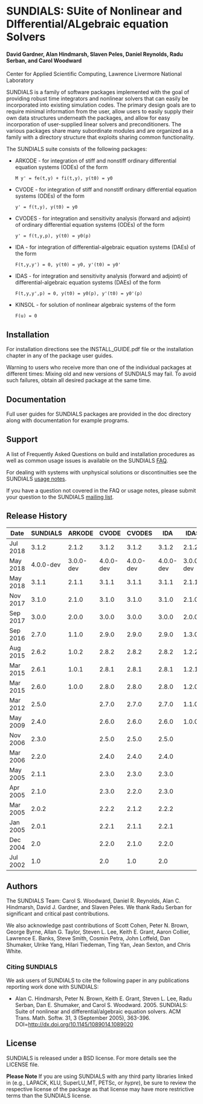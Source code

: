 # SUNDIALS: SUite of Nonlinear and DIfferential/ALgebraic equation Solvers #

#### David Gardner, Alan Hindmarsh, Slaven Peles, Daniel Reynolds, Radu Serban, and Carol Woodward ####
Center for Applied Scientific Computing, Lawrence Livermore National Laboratory

SUNDIALS is a family of software packages implemented with the goal of
providing robust time integrators and nonlinear solvers that can easily be
incorporated into existing simulation codes. The primary design goals are to
require minimal information from the user, allow users to easily supply their
own data structures underneath the packages, and allow for easy incorporation
of user-supplied linear solvers and preconditioners. The various packages share
many subordinate modules and are organized as a family with a directory
structure that exploits sharing common functionality.

The SUNDIALS suite consists of the following packages:

* ARKODE - for integration of stiff and nonstiff ordinary differential equation
systems (ODEs) of the form

  ``` M y' = fe(t,y) + fi(t,y), y(t0) = y0 ```

* CVODE - for integration of stiff and nonstiff ordinary differential equation
systems (ODEs) of the form

  ``` y' = f(t,y), y(t0) = y0 ```

* CVODES - for integration and sensitivity analysis (forward and adjoint) of
ordinary differential equation systems (ODEs) of the form

  ``` y' = f(t,y,p), y(t0) = y0(p) ```

* IDA - for integration of differential-algebraic equation systems (DAEs) of
the form

  ``` F(t,y,y') = 0, y(t0) = y0, y'(t0) = y0' ```

* IDAS - for integration and sensitivity analysis (forward and adjoint) of
differential-algebraic equation systems (DAEs) of the form

  ``` F(t,y,y',p) = 0, y(t0) = y0(p), y'(t0) = y0'(p) ```

* KINSOL - for solution of nonlinear algebraic systems of the form

  ``` F(u) = 0 ```

## Installation ##
For installation directions see the INSTALL_GUIDE.pdf file or the installation
chapter in any of the package user guides.

Warning to users who receive more than one of the individual packages at
different times: Mixing old and new versions of SUNDIALS may fail. To avoid
such failures, obtain all desired package at the same time.

## Documentation ##
Full user guides for SUNDIALS packages are provided in the doc directory along
with documentation for example programs.

## Support ##
A list of Frequently Asked Questions on build and installation procedures as
well as common usage issues is available on the SUNDIALS [FAQ](https://computation.llnl.gov/projects/sundials/faq).

For dealing with systems with unphysical solutions or discontinuities see the
SUNDIALS [usage notes](https://computation.llnl.gov/projects/sundials/usage-notes).

If you have a question not covered in the FAQ or usage notes, please submit
your question to the SUNDIALS [mailing list](https://computation.llnl.gov/projects/sundials/mailing-list).

## Release History ##
Date     | SUNDIALS  | ARKODE    | CVODE     | CVODES    | IDA       | IDAS      | KINSOL
---------|-----------|-----------|-----------|-----------|-----------|-----------|-----------
Jul 2018 | 3.1.2     | 2.1.2     | 3.1.2     | 3.1.2     | 3.1.2     | 2.1.2     | 3.1.2
May 2018 | 4.0.0-dev | 3.0.0-dev | 4.0.0-dev | 4.0.0-dev | 4.0.0-dev | 3.0.0-dev | 4.0.0-dev
May 2018 | 3.1.1     | 2.1.1     | 3.1.1     | 3.1.1     | 3.1.1     | 2.1.1     | 3.1.1
Nov 2017 | 3.1.0     | 2.1.0     | 3.1.0     | 3.1.0     | 3.1.0     | 2.1.0     | 3.1.0
Sep 2017 | 3.0.0     | 2.0.0     | 3.0.0     | 3.0.0     | 3.0.0     | 2.0.0     | 3.0.0
Sep 2016 | 2.7.0     | 1.1.0     | 2.9.0     | 2.9.0     | 2.9.0     | 1.3.0     | 2.9.0
Aug 2015 | 2.6.2     | 1.0.2     | 2.8.2     | 2.8.2     | 2.8.2     | 1.2.2     | 2.8.2
Mar 2015 | 2.6.1     | 1.0.1     | 2.8.1     | 2.8.1     | 2.8.1     | 1.2.1     | 2.8.1
Mar 2015 | 2.6.0     | 1.0.0     | 2.8.0     | 2.8.0     | 2.8.0     | 1.2.0     | 2.8.0
Mar 2012 | 2.5.0     |           | 2.7.0     | 2.7.0     | 2.7.0     | 1.1.0     | 2.7.0
May 2009 | 2.4.0     |           | 2.6.0     | 2.6.0     | 2.6.0     | 1.0.0     | 2.6.0
Nov 2006 | 2.3.0     |           | 2.5.0     | 2.5.0     | 2.5.0     |           | 2.5.0
Mar 2006 | 2.2.0     |           | 2.4.0     | 2.4.0     | 2.4.0     |           | 2.4.0
May 2005 | 2.1.1     |           | 2.3.0     | 2.3.0     | 2.3.0     |           | 2.3.0
Apr 2005 | 2.1.0     |           | 2.3.0     | 2.2.0     | 2.3.0     |           | 2.3.0
Mar 2005 | 2.0.2     |           | 2.2.2     | 2.1.2     | 2.2.2     |           | 2.2.2
Jan 2005 | 2.0.1     |           | 2.2.1     | 2.1.1     | 2.2.1     |           | 2.2.1
Dec 2004 | 2.0       |           | 2.2.0     | 2.1.0     | 2.2.0     |           | 2.2.0
Jul 2002 | 1.0       |           | 2.0       | 1.0       | 2.0       |           | 2.0

## Authors ##
The SUNDIALS Team: Carol S. Woodward, Daniel R. Reynolds, Alan C. Hindmarsh,
David J. Gardner, and Slaven Peles. We thank Radu Serban for significant and
critical past contributions.

We also acknowledge past contributions of Scott Cohen, Peter N. Brown,
George Byrne, Allan G. Taylor, Steven L. Lee, Keith E. Grant, Aaron Collier,
Lawrence E. Banks, Steve Smith, Cosmin Petra, John Loffeld, Dan Shumaker,
Ulrike Yang, Hilari Tiedeman, Ting Yan, Jean Sexton, and Chris White.

### Citing SUNDIALS ###
We ask users of SUNDIALS to cite the following paper in any publications
reporting work done with SUNDIALS:

* Alan C. Hindmarsh, Peter N. Brown, Keith E. Grant, Steven L. Lee, Radu
Serban, Dan E. Shumaker, and Carol S. Woodward. 2005. SUNDIALS: Suite of
nonlinear and differential/algebraic equation solvers. ACM Trans. Math. Softw.
31, 3 (September 2005), 363-396. DOI=http://dx.doi.org/10.1145/1089014.1089020

## License ##
SUNDIALS is released under a BSD license. For more details see the LICENSE file.

**Please Note** If you are using SUNDIALS with any third party libraries linked
in (e.g., LAPACK, KLU, SuperLU_MT, PETSc, or *hypre*), be sure to review the
respective license of the package as that license may have more restrictive
terms than the SUNDIALS license.
